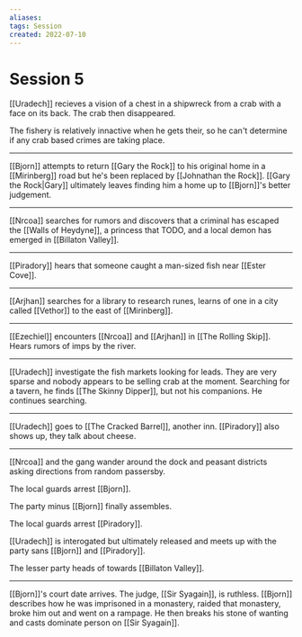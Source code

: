 ```yaml
---
aliases: 
tags: Session 
created: 2022-07-10
---
```

# Session 5
[[Uradech]] recieves a vision of a chest in a shipwreck from a crab with a face on its back. The crab then disappeared.

The fishery is relatively innactive when he gets their, so he can't determine if any crab based crimes are taking place.

---

[[Bjorn]] attempts to return [[Gary the Rock]] to his original home in a [[Mirinberg]] road but he's been replaced by [[Johnathan the Rock]]. [[Gary the Rock|Gary]] ultimately leaves finding him a home up to [[Bjorn]]'s better judgement.

---

[[Nrcoa]] searches for rumors and discovers that a criminal has escaped the [[Walls of Heydyne]], a princess that TODO, and a local demon has emerged in [[Billaton Valley]].

---

[[Piradory]] hears that someone caught a man-sized fish near [[Ester Cove]].

---

[[Arjhan]] searches for a library to research runes, learns of one in a city called [[Vethor]] to the east of [[Mirinberg]].

---

[[Ezechiel]] encounters [[Nrcoa]] and [[Arjhan]] in [[The Rolling Skip]]. Hears rumors of imps by the river.

---

[[Uradech]] investigate the fish markets looking for leads. They are very sparse and nobody appears to be selling crab at the moment. Searching for a tavern, he finds [[The Skinny Dipper]], but not his companions. He continues searching.

---

[[Uradech]] goes to [[The Cracked Barrel]], another inn. [[Piradory]] also shows up, they talk about cheese.

---

[[Nrcoa]] and the gang wander around the dock and peasant districts asking directions from random passersby.

The local guards arrest [[Bjorn]].

The party minus [[Bjorn]] finally assembles.

The local guards arrest [[Piradory]].

[[Uradech]] is interogated but ultimately released and meets up with the party sans [[Bjorn]] and [[Piradory]].

The lesser party heads of towards [[Billaton Valley]].

---

[[Bjorn]]'s court date arrives. The judge, [[Sir Syagain]], is ruthless. [[Bjorn]] describes how he was imprisoned in a monastery, raided that monastery, broke him out and went on a rampage. He then breaks his stone of wanting and casts dominate person on [[Sir Syagain]].

